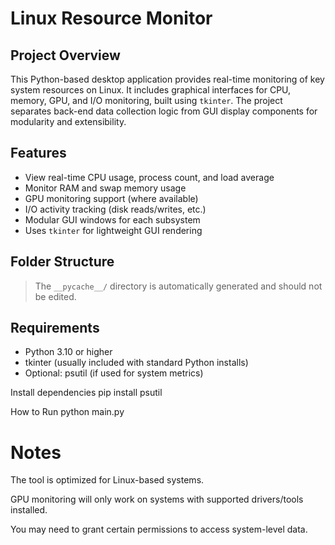 # Linux Resource Monitor

## Project Overview

This Python-based desktop application provides real-time monitoring of key system resources on Linux. It includes graphical interfaces for CPU, memory, GPU, and I/O monitoring, built using `tkinter`. The project separates back-end data collection logic from GUI display components for modularity and extensibility.

## Features

- View real-time CPU usage, process count, and load average
- Monitor RAM and swap memory usage
- GPU monitoring support (where available)
- I/O activity tracking (disk reads/writes, etc.)
- Modular GUI windows for each subsystem
- Uses `tkinter` for lightweight GUI rendering

## Folder Structure

> The `__pycache__/` directory is automatically generated and should not be edited.

## Requirements

- Python 3.10 or higher
- tkinter (usually included with standard Python installs)
- Optional: psutil (if used for system metrics)

Install dependencies
    pip install psutil

How to Run
    python main.py

# Notes
The tool is optimized for Linux-based systems.

GPU monitoring will only work on systems with supported drivers/tools installed.

You may need to grant certain permissions to access system-level data.

